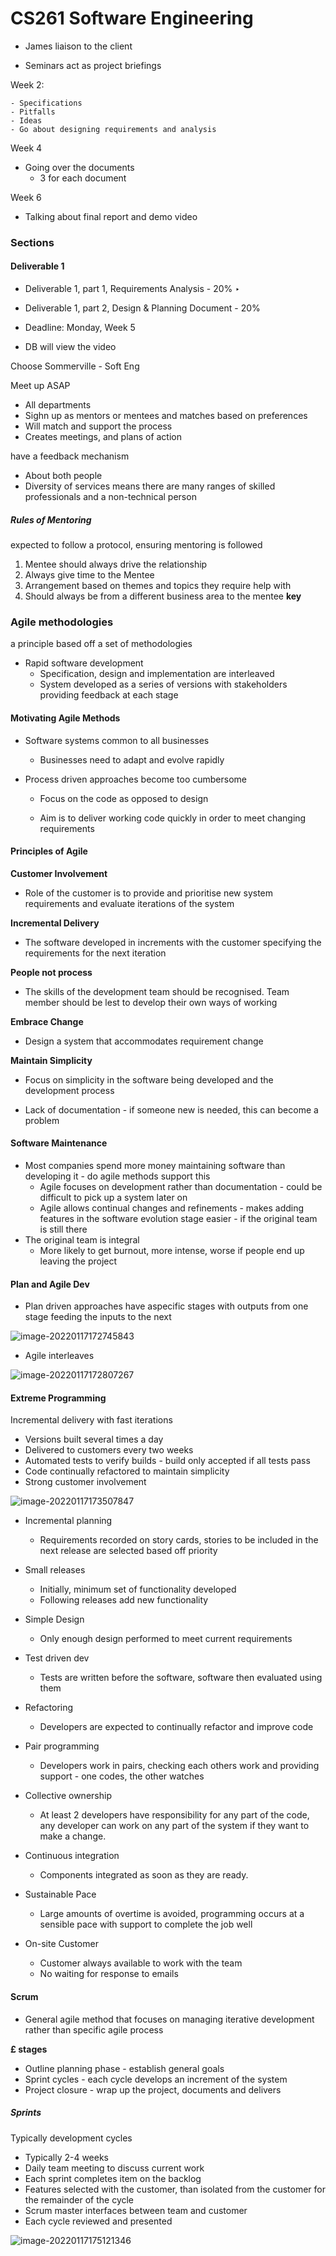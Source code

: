 # CS261 Software Engineering

- James liaison to the client

- Seminars act as project briefings

Week 2:

	- Specifications
	- Pitfalls
	- Ideas
	- Go about designing requirements and analysis

Week 4

- Going over the documents
  - 3 for each document

Week 6

- Talking about final report and demo video

### Sections

#### Deliverable 1

- Deliverable 1, part 1, Requirements Analysis - 20% ‣
-  Deliverable 1, part 2, Design & Planning Document - 20%
  - Deadline: Monday, Week 5

- DB will view the video



Choose Sommerville - Soft Eng



Meet up ASAP

- All departments
- Sighn up as mentors or mentees and matches based on preferences
- Will match and support the process
- Creates meetings, and plans of action

have a feedback mechanism

- About both people
- Diversity of services means there are many ranges of skilled professionals and a non-technical person

##### Rules of Mentoring

expected to follow a protocol, ensuring mentoring is followed

1. Mentee should always drive the relationship
2. Always  give time to the Mentee
3. Arrangement based on themes and topics they require help with
4. Should always be from a different business area to the mentee **key**

### Agile methodologies

a principle based off a set of methodologies

- Rapid software development
  - Specification, design and implementation are interleaved
  - System developed as a series of versions with stakeholders providing feedback at each stage

#### Motivating Agile Methods

- Software systems common to all businesses

  - Businesses need to adapt and evolve rapidly

- Process driven approaches become too cumbersome

  - Focus on the code as opposed to design

  - Aim is to deliver working code quickly in order to meet changing requirements

#### Principles of Agile

**Customer Involvement**

- Role of the customer is to provide and prioritise new system requirements and evaluate iterations of the system

**Incremental Delivery**

- The software developed in increments with the customer specifying the requirements for the next iteration

**People not process**

- The skills of the development team should be recognised. Team member should be lest to develop their own ways of working

**Embrace Change**

- Design a system that accommodates requirement change

**Maintain Simplicity**

- Focus on simplicity in the software being developed and the development process

- Lack of documentation - if someone new is needed, this can become a problem

#### Software Maintenance

- Most companies spend more money maintaining software than developing it - do agile methods support this
  - Agile focuses on development rather than documentation - could be difficult to pick up a system later on
  - Agile allows continual changes and refinements - makes adding features in the software evolution stage easier - if the original team is still there
- The original team is integral
  - More likely to get burnout, more intense, worse if people end up leaving the project

#### Plan and Agile Dev

- Plan driven approaches have aspecific stages with outputs from one stage feeding the inputs to the next

![image-20220117172745843](C:\Users\leonc\AppData\Roaming\Typora\typora-user-images\image-20220117172745843.png)

- Agile interleaves

![image-20220117172807267](C:\Users\leonc\AppData\Roaming\Typora\typora-user-images\image-20220117172807267.png)

#### Extreme Programming 

Incremental delivery with fast iterations

- Versions built several times a day
- Delivered to customers every two weeks
- Automated tests to verify builds - build only accepted if all tests pass
- Code continually refactored to maintain simplicity
- Strong customer involvement

![image-20220117173507847](C:\Users\leonc\AppData\Roaming\Typora\typora-user-images\image-20220117173507847.png)

- Incremental planning
  - Requirements recorded on story cards, stories to be included in the next release are selected based off priority
- Small releases
  - Initially, minimum set of functionality developed
  - Following releases add new functionality
- Simple Design
  - Only enough design performed to meet current requirements
- Test driven dev
  - Tests are written before the software, software then evaluated using them

- Refactoring
  -  Developers are expected to continually refactor and improve code
- Pair programming
  - Developers work in pairs, checking each others work and providing support - one codes, the other watches
- Collective ownership
  - At least 2 developers have responsibility for any part of the code, any developer can work on any part of the system if they want to make a change.
- Continuous integration
  - Components integrated as soon as they are ready.
- Sustainable Pace
  - Large amounts of overtime is avoided, programming occurs at a sensible pace with support to complete the job well
- On-site Customer
  - Customer always available to work with the team
  - No waiting for response to emails

#### Scrum

- General agile method that focuses on managing iterative development rather than specific agile process

**£ stages**

- Outline planning phase - establish general goals
- Sprint cycles - each cycle develops an increment of the system
- Project closure - wrap up the project, documents and delivers

##### Sprints

Typically development cycles

- Typically 2-4 weeks
- Daily team meeting to discuss current work
- Each sprint completes item on the backlog
- Features selected with the customer, than isolated from the customer for the remainder of the cycle
- Scrum master interfaces between team and customer
- Each cycle reviewed and presented

![image-20220117175121346](C:\Users\leonc\AppData\Roaming\Typora\typora-user-images\image-20220117175121346.png)



















